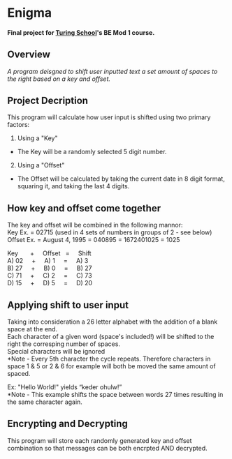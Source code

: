 # Enigma
#### Final project for [Turing School](https://turing.io/)'s BE Mod 1 course. 

## Overview 
_A program deisgned to shift user inputted text a set amount of spaces to the right based on a key and offset._  

## Project Decription
This program will calculate how user input is shifted using two primary factors:
1. Using a "Key"
  - The Key will be a randomly selected 5 digit number.
2. Using a "Offset"
  - The Offset will be calculated by taking the current date in 8 digit format, squaring it, and taking the last 4 digits.

## How key and offset come together
The key and offset will be combined in the following mannor:  
Key Ex. =  02715  (used in 4 sets of numbers in groups of 2 - see below)
Offset Ex. = August 4, 1995 = 040895 = 1672401025 = 1025  

Key &nbsp; &nbsp; &nbsp;     + &nbsp; &nbsp;    Offset &nbsp;   = &nbsp; &nbsp;   Shift   
A) 02 &nbsp; &nbsp;    +  &nbsp; &nbsp;   A) 1 &nbsp; &nbsp;     = &nbsp; &nbsp;    A) 3   
B) 27 &nbsp; &nbsp;    +  &nbsp; &nbsp;   B) 0 &nbsp; &nbsp;     = &nbsp; &nbsp;    B) 27   
C) 71 &nbsp; &nbsp;    +  &nbsp; &nbsp;   C) 2 &nbsp; &nbsp;     = &nbsp; &nbsp;    C) 73   
D) 15 &nbsp; &nbsp;    +  &nbsp; &nbsp;   D) 5 &nbsp; &nbsp;     = &nbsp; &nbsp;    D) 20   

## Applying shift to user input
Taking into consideration a 26 letter alphabet with the addition of a blank space at the end.  
Each character of a given word (space's included!) will be shifted to the right the corresping number of spaces.  
Special characters will be ignored   
*Note - Every 5th character the cycle repeats. Therefore characters in space 1 & 5 or 2 & 6 for example will both be moved the same amount of spaced.   

Ex: "Hello World!" yields “keder ohulw!”   
*Note - This example shifts the space between words 27 times resulting in the same character again.  

## Encrypting and Decrypting  
This program will store each randomly generated key and offset combination so that messages can be both encrpted AND decrypted.
